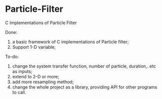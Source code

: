Particle-Filter
===============

C Implementations of Particle Filter 

Done:

1. a basic framework of C implementations of Particle filter;
2. Support 1-D variable;

To-do:
1. change the system transfer function, number of particle, duration,. etc as inputs;
2. extend to 2-D or more;
3. add more resampling method;
4. change the whole project as a library, providing API for other programs to call.

